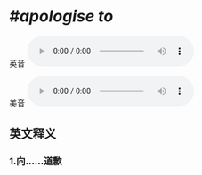 # ***\#apologise to*** 
英音
<audio src="./media/apologise to1_AAC.aac" controls="controls"></audio>

美音
<audio src="./media/apologise to2_AAC.aac" controls="controls"></audio>



  

英文释义
---
### 1.**向……道歉**  


